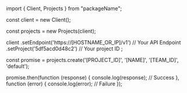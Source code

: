 import { Client, Projects } from "packageName";

const client = new Client();

const projects = new Projects(client);

client
    .setEndpoint('https://[HOSTNAME_OR_IP]/v1') // Your API Endpoint
    .setProject('5df5acd0d48c2') // Your project ID
;

const promise = projects.create('[PROJECT_ID]', '[NAME]', '[TEAM_ID]', 'default');

promise.then(function (response) {
    console.log(response); // Success
}, function (error) {
    console.log(error); // Failure
});